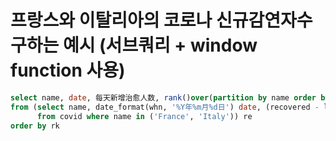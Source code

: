 # 프랑스와 이탈리아의 코로나 신규감연자수 구하는 예시 (서브쿼리 + window function 사용)

```sql
select name, date, 每天新增治愈人数, rank()over(partition by name order by 每天新增治愈人数 desc) rk 
from (select name, date_format(whn, '%Y年%m月%d日') date, (recovered - lag(recovered, 1) over(partition by name order by whn)) 每天新增治愈人数 
      from covid where name in ('France', 'Italy')) re
order by rk
```
